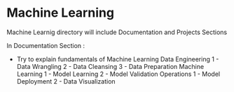 # Machine Learning
Machine Learnig directory will include Documentation and Projects Sections

In Documentation Section :
  - Try to explain fundamentals of Machine Learning
    Data Engineering
      1 - Data Wrangling
      2 - Data Cleansing
      3 - Data Preparation
    Machine Learning
      1 - Model Learning
      2 - Model Validation
    Operations
      1 - Model Deployment
      2 - Data Visualization
